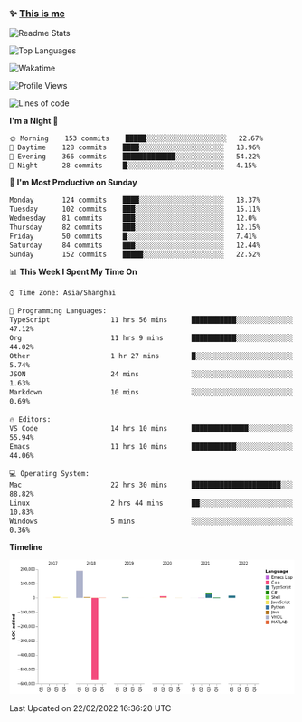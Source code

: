 <!--

**icyzeroice/icyzeroice** is a ✨ _special_ ✨ repository because its `README.md` (this file) appears on your GitHub profile.

Here are some ideas to get you started:

- 🔭 I’m currently working on ...
- 🌱 I’m currently learning ...
- 👯 I’m looking to collaborate on ...
- 🤔 I’m looking for help with ...
- 💬 Ask me about ...
- 📫 How to reach me: ...
- 😄 Pronouns: ...
- ⚡ Fun fact: ...

-->

### ✨ [This is me](https://shakugan.fandom.com/wiki/Serment)

![Readme Stats](https://github-readme-stats.vercel.app/api?username=icyzeroice)

![Top Languages](https://github-readme-stats.vercel.app/api/top-langs/?username=icyzeroice&exclude_repo=scutie2015-digimon&layout=compact&langs_count=5)

![Wakatime](https://github-readme-stats.vercel.app/api/wakatime?username=icyzeroice)

<!--START_SECTION:waka-->
![Profile Views](http://img.shields.io/badge/Profile%20Views-0-blue)

![Lines of code](https://img.shields.io/badge/From%20Hello%20World%20I%27ve%20Written--295%20Thousand%20lines%20of%20code-blue)

**I'm a Night 🦉** 

```text
🌞 Morning    153 commits    █████░░░░░░░░░░░░░░░░░░░░   22.67% 
🌆 Daytime    128 commits    ████░░░░░░░░░░░░░░░░░░░░░   18.96% 
🌃 Evening    366 commits    █████████████░░░░░░░░░░░░   54.22% 
🌙 Night      28 commits     █░░░░░░░░░░░░░░░░░░░░░░░░   4.15%

```
📅 **I'm Most Productive on Sunday** 

```text
Monday       124 commits    ████░░░░░░░░░░░░░░░░░░░░░   18.37% 
Tuesday      102 commits    ███░░░░░░░░░░░░░░░░░░░░░░   15.11% 
Wednesday    81 commits     ███░░░░░░░░░░░░░░░░░░░░░░   12.0% 
Thursday     82 commits     ███░░░░░░░░░░░░░░░░░░░░░░   12.15% 
Friday       50 commits     █░░░░░░░░░░░░░░░░░░░░░░░░   7.41% 
Saturday     84 commits     ███░░░░░░░░░░░░░░░░░░░░░░   12.44% 
Sunday       152 commits    █████░░░░░░░░░░░░░░░░░░░░   22.52%

```


📊 **This Week I Spent My Time On** 

```text
⌚︎ Time Zone: Asia/Shanghai

💬 Programming Languages: 
TypeScript               11 hrs 56 mins      ███████████░░░░░░░░░░░░░░   47.12% 
Org                      11 hrs 9 mins       ███████████░░░░░░░░░░░░░░   44.02% 
Other                    1 hr 27 mins        █░░░░░░░░░░░░░░░░░░░░░░░░   5.74% 
JSON                     24 mins             ░░░░░░░░░░░░░░░░░░░░░░░░░   1.63% 
Markdown                 10 mins             ░░░░░░░░░░░░░░░░░░░░░░░░░   0.69%

🔥 Editors: 
VS Code                  14 hrs 10 mins      ██████████████░░░░░░░░░░░   55.94% 
Emacs                    11 hrs 10 mins      ███████████░░░░░░░░░░░░░░   44.06%

💻 Operating System: 
Mac                      22 hrs 30 mins      ██████████████████████░░░   88.82% 
Linux                    2 hrs 44 mins       ██░░░░░░░░░░░░░░░░░░░░░░░   10.83% 
Windows                  5 mins              ░░░░░░░░░░░░░░░░░░░░░░░░░   0.36%

```

**Timeline**

![Chart not found](https://raw.githubusercontent.com/icyzeroice/icyzeroice/main/charts/bar_graph.png) 


 Last Updated on 22/02/2022 16:36:20 UTC
<!--END_SECTION:waka-->

<!--

### Related
- https://github.com/abhisheknaiidu/awesome-github-profile-readme
- https://github.com/coderjojo/creative-profile-readme
- https://github.com/elangosundar/awesome-README-templates
- https://github.com/durgeshsamariya/awesome-github-profile-readme-templates
- https://github.com/anmol098/waka-readme-stats

-->
